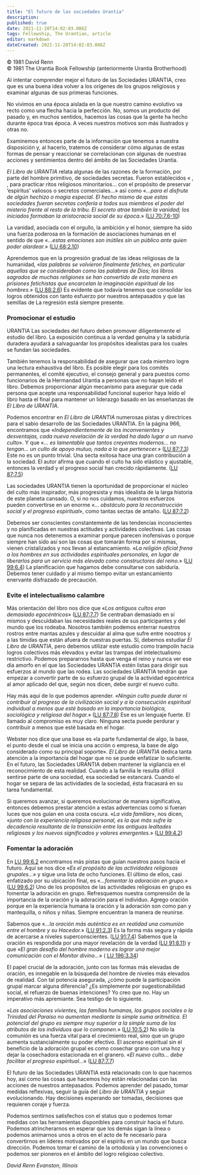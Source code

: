```yaml
---
title: "El futuro de las sociedades Urantia"
description: 
published: true
date: 2021-11-28T14:02:03.086Z
tags: Fellowship, The Urantian, article
editor: markdown
dateCreated: 2021-11-28T14:02:03.086Z
---
```


<p class="v-card v-sheet theme--light grey lighten-3 px-2">© 1981 David Renn<br>© 1981 The Urantia Book Fellowship (anteriormente Urantia Brotherhood)</p>


Al intentar comprender mejor el futuro de las Sociedades URANTIA, creo que es una buena idea volver a los orígenes de los grupos religiosos y examinar algunas de sus primeras funciones.

No vivimos en una época aislada en la que nuestro camino evolutivo va recto como una flecha hacia la perfección. No, somos un producto del pasado y, en muchos sentidos, hacemos las cosas que la gente ha hecho durante época tras época. A veces nuestros motivos son más ilustrados y otras no.

Examinemos entonces parte de la información que tenemos a nuestra disposición y, al hacerlo, tratemos de considerar cómo algunas de estas formas de pensar y reaccionar se correlacionan con algunas de nuestras acciones y sentimientos dentro del ámbito de las Sociedades Urantia.

_El Libro de URANTIA_ relata algunas de las razones de la formación, por parte del hombre primitivo, de sociedades secretas. Fueron establecidos « , , para practicar ritos religiosos minoritarios... con el propósito de preservar ‘espíritus’ valiosos o secretos comerciales...» así como «_...para el disfrute de algún hechizo o magia especial. El hecho mismo de que estas sociedades fueran secretas confería a todos sus miembros el poder del misterio frente al resto de la tribu. El secreto atrae también la vanidad; los iniciados formaban la aristocracia social de su época._» ([LU 70:7.6-10](/es/The_Urantia_Book/70#p7_6))

La vanidad, asociada con el orgullo, la ambición y el honor, siempre ha sido una fuerza poderosa en la formación de asociaciones humanas en el sentido de que «_...estas emociones son inútiles sin un público ante quien poder alardear._» ([LU 68:2.10](/es/The_Urantia_Book/68#p2_10))

Aprendemos que en la progresión gradual de las ideas religiosas de la humanidad, «_las palabras se volvieron finalmente fetiches, en particular aquellas que se consideraban como las palabras de Dios; los libros sagrados de muchas religiones se han convertido de esta manera en prisiones fetichistas que encarcelan la imaginación espiritual de los hombres._» ([LU 88:2.6](/es/The_Urantia_Book/88#p2_6)) Es evidente que todavía tenemos que consolidar los logros obtenidos con tanto esfuerzo por nuestros antepasados y que las semillas de La regresión está siempre presente.

### Promocionar el estudio

URANTIA Las sociedades del futuro deben promover diligentemente el estudio del libro. La exposición continua a la verdad genuina y la sabiduría duradera ayudará a salvaguardar los propósitos idealistas para los cuales se fundan las sociedades.

También tenemos la responsabilidad de asegurar que cada miembro logre una lectura exhaustiva del libro. Es posible elegir para los comités permanentes, el comité ejecutivo, el consejo general y para puestos como funcionarios de la Hermandad Urantia a personas que no hayan leído el libro. Debemos proporcionar algún mecanismo para asegurar que cada persona que acepte una responsabilidad funcional superior haya leído el libro hasta el final para mantener un liderazgo basado en las enseñanzas de _El Libro de URANTIA_.

Podemos encontrar en _El Libro de URANTIA_ numerosas pistas y directrices para el sabio desarrollo de las Sociedades URANTIA. En la página 966, encontramos que «_Independientemente de los inconvenientes y desventajas, cada nueva revelación de la verdad ha dado lugar a un nuevo culto_». Y que «_... es lamentable que tantos creyentes modernos... no tengan... un culto de apoyo mutuo, nada a lo que pertenecer._» ([LU 87:7.3](/es/The_Urantia_Book/87#p7_3)) Este no es un punto trivial. Una secta exitosa hace una gran contribución a la sociedad. El autor afirma que cuando el culto ha sido elástico y ajustable, entonces la verdad y el progreso social han crecido rápidamente. ([LU 87:7.5](/es/The_Urantia_Book/87#p7_5))

Las sociedades URANTIA tienen la oportunidad de proporcionar el núcleo del culto más inspirador, más progresista y más idealista de la larga historia de este planeta cansado. O, si no nos cuidamos, nuestros esfuerzos pueden convertirse en un enorme «_... obstáculo para la reconstrucción social y el progreso espiritual_», como tantas sectas de antaño. ([LU 87:7.2](/es/The_Urantia_Book/87#p7_2))

Debemos ser conscientes constantemente de las tendencias inconscientes y no planificadas en nuestras actitudes y actividades colectivas. Las cosas que nunca nos detenemos a examinar porque parecen inofensivas o porque siempre han sido así son las cosas que tomarán forma por sí mismas, vienen cristalizados y nos llevan al estancamiento. «_La religión oficial frena a los hombres en sus actividades espirituales personales, en lugar de liberarlos para un servicio más elevado como constructores del reino._» ([LU 99:6.4](/es/The_Urantia_Book/99#p6_4)) La planificación que hagamos debe consultarse con sabiduría. Debemos tener cuidado y al mismo tiempo evitar un estancamiento enervante disfrazado de precaución.

### Evite el intelectualismo calambre

Más orientación del libro nos dice que «_Los antiguos cultos eran demasiado egocéntricos_» ([LU 87:7.7](/es/The_Urantia_Book/87#p7_7)) Se centraban demasiado en sí mismos y descuidaban las necesidades reales de sus participantes y del mundo que los rodeaba. Nosotros también podemos enterrar nuestros rostros entre mantas azules y descuidar al alma que sufre entre nosotros y a las tímidas que están afuera de nuestras puertas. Sí, debemos estudiar _El Libro de URANTIA_, pero debemos utilizar este estudio como trampolín hacia logros colectivos más elevados y evitar las trampas del intelectualismo restrictivo. Podemos prepararnos hasta que venga el reino y nunca ver ese día amorfo en el que las Sociedades URANTIA estén listas para dirigir sus esfuerzos al mundo que las rodea. Las sociedades URANTIA tendrán que empezar a convertir parte de su esfuerzo grupal de la actividad egocéntrica al amor aplicado del que, según nos dicen, debe surgir el nuevo culto.

Hay más aquí de lo que podemos aprender. «_Ningún culto puede durar ni contribuir al progreso de la civilización social y a la consecución espiritual individual a menos que esté basado en la importancia biológica, sociológica y religiosa del hogar._» ([LU 87:7.8](/es/The_Urantia_Book/87#p7_8)) Ese es un lenguaje fuerte. El llamado al compromiso es muy claro. Ninguna secta puede perdurar y contribuir a menos que esté basada en el hogar.

Webster nos dice que una base es «la parte fundamental de algo, la base, el punto desde el cual se inicia una acción o empresa, la base de algo considerado como su principal soporte». _El Libro de URANTIA_ dedica tanta atención a la importancia del hogar que no se puede enfatizar lo suficiente. En el futuro, las Sociedades URANTIA deben mantener la vigilancia en el reconocimiento de esta realidad. Cuando a la familia le resulta difícil sentirse parte de una sociedad, esa sociedad se estancará. Cuando el hogar se separa de las actividades de la sociedad, ésta fracasará en su tarea fundamental.

Si queremos avanzar, si queremos evolucionar de manera significativa, entonces debemos prestar atención a estas advertencias como si fueran luces que nos guían en una costa oscura. «_La vida familiar_», nos dicen, «_junto con la experiencia religiosa personal, es la que más sufre la decadencia resultante de la transición entre las antiguas lealtades religiosas y los nuevos significados y valores emergentes._» ([LU 99:4.2](/es/The_Urantia_Book/99#p4_2))

### Fomentar la adoración

En [LU 99:6.2](/es/The_Urantia_Book/99#p6_2) encontramos más pistas que guían nuestros pasos hacia el futuro. Aquí se nos dice «_Es el propósito de las actividades religiosas grupales..._» y sigue una lista de ocho funciones. El último de ellos, casi enfatizado por su ubicación final, es «_...fomentar la adoración en grupo._» ([LU 99:6.2](/es/The_Urantia_Book/99#p6_2)) Uno de los propósitos de las actividades religiosas en grupo es fomentar la adoración en grupo. Refresquemos nuestra comprensión de la importancia de la oración y la adoración para el individuo. Agrego oración porque en la experiencia humana la oración y la adoración son como pan y mantequilla, o niños y niñas. Siempre encuentran la manera de reunirse.

Sabemos que «_...la oración más auténtica es en realidad una comunión entre el hombre y su Hacedor._» ([LU 91:2.3](/es/The_Urantia_Book/91#p2_3)) Es la forma más segura y rápida de acercarse a niveles superconscientes. ([LU 91:7.4](/es/The_Urantia_Book/91#p7_4)) Sabemos que la oración es respondida por una mayor revelación de la verdad ([LU 91:8.11](/es/The_Urantia_Book/91#p8_11)) y que «_El gran desafío del hombre moderno es lograr una mejor comunicación con el Monitor divino..._» ( [LU 196:3.34](/es/The_Urantia_Book/196#p3_34))

El papel crucial de la adoración, junto con las formas más elevadas de oración, es innegable en la búsqueda del hombre de niveles más elevados de realidad. Con tal potencia asegurada, ¿cómo puede la participación grupal marcar alguna diferencia? ¿Es simplemente por sugestionabilidad social, el refuerzo de buenas intenciones? Yo creo que no. Hay un imperativo más apremiante. Sea testigo de lo siguiente.

«_Las asociaciones vivientes, las familias humanas, los grupos sociales o la Trinidad del Paraíso no aumentan mediante la simple suma aritmética. El potencial del grupo es siempre muy superior a la simple suma de los atributos de los individuos que lo componen._» ([LU 10:5.2](/es/The_Urantia_Book/10#p5_2)) No sólo la comunión es una fuerza vital para el crecimiento real, sino que un grupo aumenta sustancialmente su poder efectivo. El ascenso espiritual sin el beneficio de la adoración grupal es como cosechar grano con una hoz y dejar la cosechadora estacionada en el granero. «_El nuevo culto... debe facilitar el progreso espiritual..._» ([LU 87:7.7](/es/The_Urantia_Book/87#p7_7))

El futuro de las Sociedades URANTIA está relacionado con lo que hacemos hoy, así como las cosas que hacemos hoy están relacionadas con las acciones de nuestros antepasados. Podemos aprender del pasado, tomar medidas reflexivas, seguir la guía del _Libro de URANTIA_ y seguir evolucionando. Hay decisiones esperando ser tomadas, decisiones que requieren coraje y fuerza.

Podemos sentirnos satisfechos con el status quo o podemos tomar medidas con las herramientas disponibles para construir hacia el futuro. Podemos atrincherarnos en esperar que los demás sigan la línea o podemos animarnos unos a otros en el acto de fe necesario para convertirnos en líderes motivados por el espíritu en un mundo que busca dirección. Podemos tomar el camino de la ortodoxia y las convenciones o podemos ser pioneros en el ámbito del logro religioso colectivo.

_David Renn_
_Evanston, Illinois_


